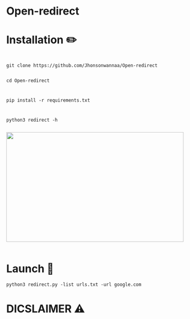 # Open-redirect

# Installation ✏️

<code>
git clone https://github.com/Jhonsonwannaa/Open-redirect
  
cd Open-redirect

pip install -r requirements.txt

python3 redirect -h

<img src="https://i.postimg.cc/3wJMvWQC/disclame.png" alt="" width="470" height="290">


</code>

# Launch 🚀

<code>python3 redirect.py -list urls.txt -url google.com </code>

# DICSLAIMER ⚠️
